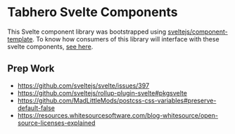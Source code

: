 # Tabhero Svelte Components

This Svelte component library was bootstrapped using [sveltejs/component-template](https://github.com/sveltejs/component-template). To know how consumers of this library will interface with these svelte components, [see here](https://github.com/sveltejs/component-template#consuming-components).

## Prep Work

- https://github.com/sveltejs/svelte/issues/397
- https://github.com/sveltejs/rollup-plugin-svelte#pkgsvelte
- https://github.com/MadLittleMods/postcss-css-variables#preserve-default-false
- https://resources.whitesourcesoftware.com/blog-whitesource/open-source-licenses-explained
